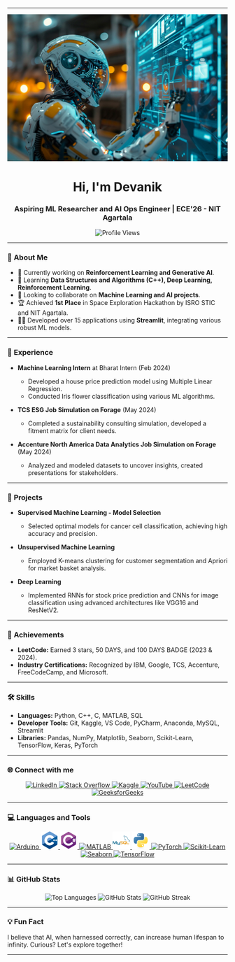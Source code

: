 
---


![MasterHead](2151329542.jpg)

<h1 align="center">Hi, I'm Devanik</h1>
<h3 align="center">Aspiring ML Researcher and AI Ops Engineer | ECE'26 - NIT Agartala</h3>

<p align="center">
  <img src="https://komarev.com/ghpvc/?username=devanik21&label=Profile%20views&color=0e75b6&style=flat" alt="Profile Views" />
</p>

---

### 🚀 **About Me**

- 🔭 Currently working on **Reinforcement Learning and Generative AI**.
- 🌱 Learning **Data Structures and Algorithms (C++), Deep Learning, Reinforcement Learning**.
- 👯 Looking to collaborate on **Machine Learning and AI projects**.
- 🏆 Achieved **1st Place** in Space Exploration Hackathon by ISRO STIC and NIT Agartala.
- 👨‍💻 Developed over 15 applications using **Streamlit**, integrating various robust ML models.

---

### 💼 **Experience**

- **Machine Learning Intern** at Bharat Intern (Feb 2024)  
  - Developed a house price prediction model using Multiple Linear Regression.  
  - Conducted Iris flower classification using various ML algorithms.

- **TCS ESG Job Simulation on Forage** (May 2024)  
  - Completed a sustainability consulting simulation, developed a fitment matrix for client needs.

- **Accenture North America Data Analytics Job Simulation on Forage** (May 2024)  
  - Analyzed and modeled datasets to uncover insights, created presentations for stakeholders.

---

### 🔬 **Projects**

- **Supervised Machine Learning - Model Selection**  
  - Selected optimal models for cancer cell classification, achieving high accuracy and precision.

- **Unsupervised Machine Learning**  
  - Employed K-means clustering for customer segmentation and Apriori for market basket analysis.

- **Deep Learning**  
  - Implemented RNNs for stock price prediction and CNNs for image classification using advanced architectures like VGG16 and ResNetV2.

---

### 🏅 **Achievements**

- **LeetCode:** Earned 3 stars, 50 DAYS, and 100 DAYS BADGE (2023 & 2024).
- **Industry Certifications:** Recognized by IBM, Google, TCS, Accenture, FreeCodeCamp, and Microsoft.

---

### 🛠️ **Skills**

- **Languages:** Python, C++, C, MATLAB, SQL
- **Developer Tools:** Git, Kaggle, VS Code, PyCharm, Anaconda, MySQL, Streamlit
- **Libraries:** Pandas, NumPy, Matplotlib, Seaborn, Scikit-Learn, TensorFlow, Keras, PyTorch

---

### 🌐 **Connect with me**

<p align="center">
  <a href="https://linkedin.com/in/devanik" target="_blank">
    <img src="https://raw.githubusercontent.com/rahuldkjain/github-profile-readme-generator/master/src/images/icons/Social/linked-in-alt.svg" alt="LinkedIn" height="30" width="40" />
  </a>
  <a href="https://stackoverflow.com/users/23631278/devanik" target="blank">
    <img src="https://raw.githubusercontent.com/rahuldkjain/github-profile-readme-generator/master/src/images/icons/Social/stack-overflow.svg" alt="Stack Overflow" height="30" width="40" />
  </a>
  <a href="https://kaggle.com/devanikdebnath" target="blank">
    <img src="https://raw.githubusercontent.com/rahuldkjain/github-profile-readme-generator/master/src/images/icons/Social/kaggle.svg" alt="Kaggle" height="30" width="40" />
  </a>
  <a href="https://www.youtube.com/channel/UCuCFrmWZmHNcAE8JR616ByA" target="blank">
    <img src="https://raw.githubusercontent.com/rahuldkjain/github-profile-readme-generator/master/src/images/icons/Social/youtube.svg" alt="YouTube" height="30" width="40" />
  </a>
  <a href="https://www.leetcode.com/devnic" target="blank">
    <img src="https://raw.githubusercontent.com/rahuldkjain/github-profile-readme-generator/master/src/images/icons/Social/leet-code.svg" alt="LeetCode" height="30" width="40" />
  </a>
  <a href="https://auth.geeksforgeeks.org/user/debnathra907r" target="blank">
    <img src="https://raw.githubusercontent.com/rahuldkjain/github-profile-readme-generator/master/src/images/icons/Social/geeks-for-geeks.svg" alt="GeeksforGeeks" height="30" width="40" />
  </a>
</p>

---

### 💻 **Languages and Tools**

<p align="center">
  <a href="https://www.arduino.cc/" target="_blank">
    <img src="https://cdn.worldvectorlogo.com/logos/arduino-1.svg" alt="Arduino" width="40" height="40"/>
  </a>
  <a href="https://www.w3schools.com/cpp/" target="_blank">
    <img src="https://raw.githubusercontent.com/devicons/devicon/master/icons/cplusplus/cplusplus-original.svg" alt="C++" width="40" height="40"/>
  </a>
  <a href="https://www.w3schools.com/cs/" target="_blank">
    <img src="https://raw.githubusercontent.com/devicons/devicon/master/icons/csharp/csharp-original.svg" alt="C#" width="40" height="40"/>
  </a>
  <a href="https://www.mathworks.com/" target="_blank">
    <img src="https://upload.wikimedia.org/wikipedia/commons/2/21/Matlab_Logo.png" alt="MATLAB" width="40" height="40"/>
  </a>
  <a href="https://www.mysql.com/" target="_blank">
    <img src="https://raw.githubusercontent.com/devicons/devicon/master/icons/mysql/mysql-original-wordmark.svg" alt="MySQL" width="40" height="40"/>
  </a>
  <a href="https://www.python.org" target="_blank">
    <img src="https://raw.githubusercontent.com/devicons/devicon/master/icons/python/python-original.svg" alt="Python" width="40" height="40"/>
  </a>
  <a href="https://pytorch.org/" target="_blank">
    <img src="https://www.vectorlogo.zone/logos/pytorch/pytorch-icon.svg" alt="PyTorch" width="40" height="40"/>
  </a>
  <a href="https://scikit-learn.org/" target="_blank">
    <img src="https://upload.wikimedia.org/wikipedia/commons/0/05/Scikit_learn_logo_small.svg" alt="Scikit-Learn" width="40" height="40"/>
  </a>
  <a href="https://seaborn.pydata.org/" target="_blank">
    <img src="https://seaborn.pydata.org/_images/logo-mark-lightbg.svg" alt="Seaborn" width="40" height="40"/>
  </a>
  <a href="https://www.tensorflow.org" target="_blank">
    <img src="https://www.vectorlogo.zone/logos/tensorflow/tensorflow-icon.svg" alt="TensorFlow" width="40" height="40"/>
  </a>
</p>

---

### 📊 **GitHub Stats**

<p align="center">
  <img src="https://github-readme-stats.vercel.app/api/top-langs?username=devanik21&show_icons=true&locale=en&layout=compact" alt="Top Languages" />
  <img src="https://github-readme-stats.vercel.app/api?username=devanik21&show_icons=true&locale=en" alt="GitHub Stats" />
  <img src="https://github-readme-streak-stats.herokuapp.com/?user=devanik21&" alt="GitHub Streak" />
</p>

---

### 💡 **Fun Fact**
I believe that AI, when harnessed correctly, can increase human lifespan to infinity. Curious? Let's explore together!

---

